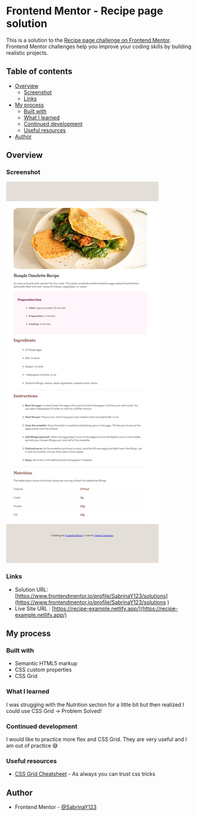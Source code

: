 # Frontend Mentor - Recipe page solution

This is a solution to the [Recipe page challenge on Frontend Mentor](https://www.frontendmentor.io/challenges/recipe-page-KiTsR8QQKm). Frontend Mentor challenges help you improve your coding skills by building realistic projects. 

## Table of contents

- [Overview](#overview)
  - [Screenshot](#screenshot)
  - [Links](#links)
- [My process](#my-process)
  - [Built with](#built-with)
  - [What I learned](#what-i-learned)
  - [Continued development](#continued-development)
  - [Useful resources](#useful-resources)
- [Author](#author)

## Overview

### Screenshot

![](./Recipe-Screenshot.png)

### Links

- Solution URL: [https://www.frontendmentor.io/profile/SabrinaY123/solutions](https://www.frontendmentor.io/profile/SabrinaY123/solutions )
- Live Site URL : [https://recipe-example.netlify.app/](https://recipe-example.netlify.app/)

## My process

### Built with

- Semantic HTML5 markup
- CSS custom properties
- CSS Grid

### What I learned

I was strugging with the Nutrition section for a little bit but then realized I could use CSS Grid -> Problem Solved!

### Continued development

I would like to practice more flex and CSS Grid. They are very useful and I am out of practice 😅

### Useful resources

- [CSS Grid Cheatsheet](https://css-tricks.com/snippets/css/complete-guide-grid/#aa-css-grid-basics) - As always you can trust css tricks 

## Author

- Frontend Mentor - [@SabrinaY123](https://www.frontendmentor.io/profile/SabrinaY123)


